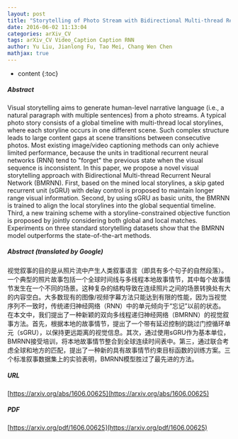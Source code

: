 ```yaml
---
layout: post
title: "Storytelling of Photo Stream with Bidirectional Multi-thread Recurrent Neural Network"
date: 2016-06-02 11:13:04
categories: arXiv_CV
tags: arXiv_CV Video_Caption Caption RNN
author: Yu Liu, Jianlong Fu, Tao Mei, Chang Wen Chen
mathjax: true
---
```


* content
{:toc}

##### Abstract
Visual storytelling aims to generate human-level narrative language (i.e., a natural paragraph with multiple sentences) from a photo streams. A typical photo story consists of a global timeline with multi-thread local storylines, where each storyline occurs in one different scene. Such complex structure leads to large content gaps at scene transitions between consecutive photos. Most existing image/video captioning methods can only achieve limited performance, because the units in traditional recurrent neural networks (RNN) tend to "forget" the previous state when the visual sequence is inconsistent. In this paper, we propose a novel visual storytelling approach with Bidirectional Multi-thread Recurrent Neural Network (BMRNN). First, based on the mined local storylines, a skip gated recurrent unit (sGRU) with delay control is proposed to maintain longer range visual information. Second, by using sGRU as basic units, the BMRNN is trained to align the local storylines into the global sequential timeline. Third, a new training scheme with a storyline-constrained objective function is proposed by jointly considering both global and local matches. Experiments on three standard storytelling datasets show that the BMRNN model outperforms the state-of-the-art methods.

##### Abstract (translated by Google)
视觉叙事的目的是从照片流中产生人类叙事语言（即具有多个句子的自然段落）。一个典型的照片故事包括一个全球时间线与多线程本地故事情节，其中每个故事情节发生在一个不同的场景。这种复杂的结构导致在连续照片之间的场景转换处有大的内容空白。大多数现有的图像/视频字幕方法只能达到有限的性能，因为当视觉序列不一致时，传统递归神经网络（RNN）中的单元倾向于“忘记”以前的状态。在本文中，我们提出了一种新颖的双向多线程递归神经网络（BMRNN）的视觉叙事方法。首先，根据本地的故事情节，提出了一个带有延迟控制的跳过门控循环单元（sGRU），以保持更远距离的视觉信息。其次，通过使用sGRU作为基本单位，BMRNN接受培训，将本地故事情节整合到全球连续时间表中。第三，通过联合考虑全球和地方的匹配，提出了一种新的具有故事情节约束目标函数的训练方案。三个标准叙事数据集上的实验表明，BMRNN模型胜过了最先进的方法。

##### URL
[https://arxiv.org/abs/1606.00625](https://arxiv.org/abs/1606.00625)

##### PDF
[https://arxiv.org/pdf/1606.00625](https://arxiv.org/pdf/1606.00625)

